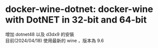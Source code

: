 # docker-wine-dotnet: docker-wine with DotNET in 32-bit and 64-bit

增加 dotnet48 以及 d3dx9 的安裝  
目前(2024/04/18) 使用最新的 wine ，版本為 9.6 
